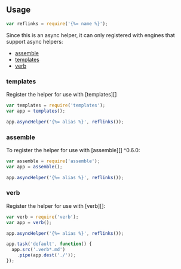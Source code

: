 ## Usage

```js
var reflinks = require('{%= name %}');
```

Since this is an async helper, it can only registered with engines that support async helpers:

- [assemble](#assemble)
- [templates](#templates)
- [verb](#verb)

### templates

Register the helper for use with [templates][]

```js
var templates = require('templates');
var app = templates();

app.asyncHelper('{%= alias %}', reflinks());
```

### assemble

To register the helper for use with [assemble][] ^0.6.0:

```js
var assemble = require('assemble');
var app = assemble();

app.asyncHelper('{%= alias %}', reflinks());
```

### verb

Register the helper for use with [verb][]:

```js
var verb = require('verb');
var app = verb();

app.asyncHelper('{%= alias %}', reflinks());

app.task('default', function() {
  app.src('.verb*.md')
    .pipe(app.dest('./'));
});
```
